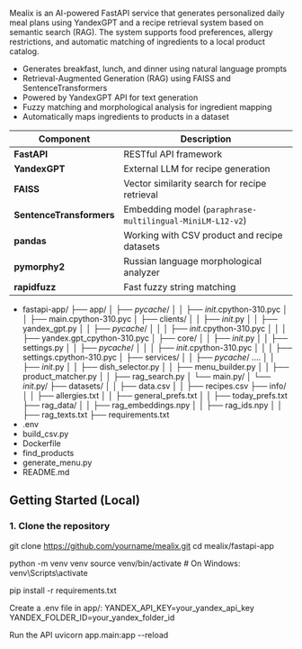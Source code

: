 Mealix is an AI-powered FastAPI service that generates personalized daily meal plans using YandexGPT and a recipe retrieval system based on semantic search (RAG). The system supports food preferences, allergy restrictions, and automatic matching of ingredients to a local product catalog.
- Generates breakfast, lunch, and dinner using natural language prompts
- Retrieval-Augmented Generation (RAG) using FAISS and SentenceTransformers
- Powered by YandexGPT API for text generation
- Fuzzy matching and morphological analysis for ingredient mapping
- Automatically maps ingredients to products in a dataset

| Component         | Description                                  |
|------------------|----------------------------------------------|
| **FastAPI**       | RESTful API framework                        |
| **YandexGPT**     | External LLM for recipe generation           |
| **FAISS**         | Vector similarity search for recipe retrieval|
| **SentenceTransformers** | Embedding model (`paraphrase-multilingual-MiniLM-L12-v2`) |
| **pandas**        | Working with CSV product and recipe datasets |
| **pymorphy2**     | Russian language morphological analyzer      |
| **rapidfuzz**     | Fast fuzzy string matching                   |


- fastapi-app/
├── app/
│ ├──  _pycache_/
│ │ ├── _init_.cpython-310.pyc
│ │ ├── main.cpython-310.pyc
│ ├── clients/
│ │ ├── _init_.py
│ │ ├── yandex_gpt.py
│ │ ├── _pycache_/
│ │ │ ├── _init_.cpython-310.pyc
│ │ │ ├── yandex.gpt_cpython-310.pyc
│ ├── core/
│ │ ├── _init_.py
│ │ ├── settings.py
│ │ ├── _pycache_/
│ │ │ ├── _init_.cpython-310.pyc
│ │ │ ├── settings.cpython-310.pyc
│ ├── services/
│ │ ├── _pycache_/ ....
│ │ ├── _init_.py
│ │ ├── dish_selector.py
│ │ ├── menu_builder.py
│ │ ├── product_matcher.py
│ │ ├── rag_search.py
│ └── main.py/
│ └── _init_.py/
├── datasets/
│ │ ├── data.csv
│ │ ├── recipes.csv
├── info/
│ │ ├── allergies.txt
│ │ ├── general_prefs.txt
│ │ ├── today_prefs.txt
├── rag_data/
│ │ ├── rag_embeddings.npy
│ │ ├── rag_ids.npy
│ │ ├── rag_texts.txt
├── requirements.txt
- .env
- build_csv.py
- Dockerfile
- find_products
- generate_menu.py
- README.md

## Getting Started (Local)

### 1. Clone the repository

git clone https://github.com/yourname/mealix.git
cd mealix/fastapi-app

python -m venv venv
source venv/bin/activate  # On Windows: venv\Scripts\activate

pip install -r requirements.txt

Create a .env file in app/:
YANDEX_API_KEY=your_yandex_api_key
YANDEX_FOLDER_ID=your_yandex_folder_id

Run the API
uvicorn app.main:app --reload
